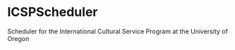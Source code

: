 # ICSPScheduler
Scheduler for the International Cultural Service Program at the University of Oregon
